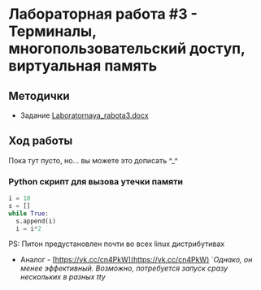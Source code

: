 # Лабораторная работа #3 - Терминалы, многопользовательский доступ, виртуальная память

## Методички
- Задание [Laboratornaya_rabota3.docx](https://docs.google.com/document/d/1sbwQSSYawmDS1aE20lZQt9qFaLwW9cJX/edit?usp=share_link&ouid=114433453162808919564&rtpof=true&sd=true)

## Ход работы

Пока тут пусто, но... вы можете это дописать ^_^

### Python скрипт для вызова утечки памяти

```python
i = 10
s = []
while True:
  s.append(i)
  i = i*2
```
PS: Питон предустановлен почти во всех linux дистрибутивах

- Аналог - [https://vk.cc/cn4PkW](https://vk.cc/cn4PkW) `*Однако, он менее эффективный. Возможно, потребуется запуск сразу нескольких в разных tty*
